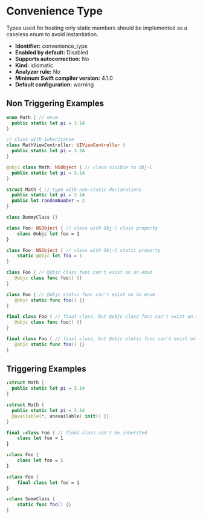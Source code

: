 # Convenience Type

Types used for hosting only static members should be implemented as a caseless enum to avoid instantiation.

* **Identifier:** convenience_type
* **Enabled by default:** Disabled
* **Supports autocorrection:** No
* **Kind:** idiomatic
* **Analyzer rule:** No
* **Minimum Swift compiler version:** 4.1.0
* **Default configuration:** warning

## Non Triggering Examples

```swift
enum Math { // enum
  public static let pi = 3.14
}
```

```swift
// class with inheritance
class MathViewController: UIViewController {
  public static let pi = 3.14
}
```

```swift
@objc class Math: NSObject { // class visible to Obj-C
  public static let pi = 3.14
}
```

```swift
struct Math { // type with non-static declarations
  public static let pi = 3.14
  public let randomNumber = 2
}
```

```swift
class DummyClass {}
```

```swift
class Foo: NSObject { // class with Obj-C class property
    class @objc let foo = 1
}
```

```swift
class Foo: NSObject { // class with Obj-C static property
    static @objc let foo = 1
}
```

```swift
class Foo { // @objc class func can't exist on an enum
   @objc class func foo() {}
}
```

```swift
class Foo { // @objc static func can't exist on an enum
   @objc static func foo() {}
}
```

```swift
final class Foo { // final class, but @objc class func can't exist on an enum
   @objc class func foo() {}
}
```

```swift
final class Foo { // final class, but @objc static func can't exist on an enum
   @objc static func foo() {}
}
```

## Triggering Examples

```swift
↓struct Math {
  public static let pi = 3.14
}
```

```swift
↓struct Math {
  public static let pi = 3.14
  @available(*, unavailable) init() {}
}
```

```swift
final ↓class Foo { // final class can't be inherited
    class let foo = 1
}
```

```swift
↓class Foo {
    class let foo = 1
}
```

```swift
↓class Foo {
    final class let foo = 1
}
```

```swift
↓class SomeClass {
    static func foo() {}
}
```